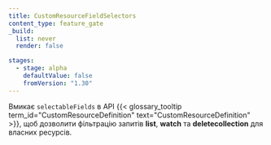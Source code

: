 ```yaml
---
title: CustomResourceFieldSelectors
content_type: feature_gate
_build:
  list: never
  render: false

stages:
  - stage: alpha
    defaultValue: false
    fromVersion: "1.30"  
---
```

Вмикає `selectableFields` в API {{< glossary_tooltip term_id="CustomResourceDefinition" text="CustomResourceDefinition" >}}, щоб дозволити фільтрацію запитів **list**, **watch** та **deletecollection** для власних ресурсів.
